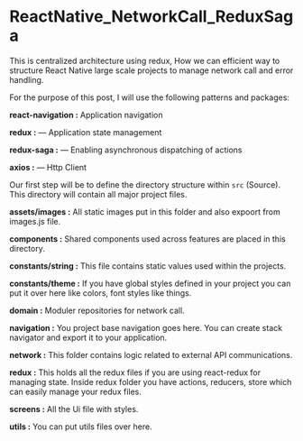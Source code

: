 # ReactNative_NetworkCall_ReduxSaga

This is centralized architecture using redux, How we can efficient way to structure React Native large scale projects to manage network call and error handling.

For the purpose of this post, I will use the following patterns and packages:

**react-navigation :** Application navigation

**redux :** — Application state management

**redux-saga :** — Enabling asynchronous dispatching of actions

**axios :** — Http Client


Our first step will be to define the directory structure within `src` (Source). This directory will contain all major project files.


**assets/images :** All static images put in this folder and also expoort from images.js file.

**components :** Shared components used across features are placed in this directory.

**constants/string :** This file contains static values used within the projects.

**constants/theme :** If you have global styles defined in your project you can put it over here like colors, font styles like things.

**domain :** Moduler repositories for network call.

**navigation :** You project base navigation goes here. You can create stack navigator and export it to your application.

**network :** This folder contains logic related to external API communications.

**redux :** This holds all the redux files if you are using react-redux for managing state. Inside redux folder you have actions, reducers, store which can easily manage your redux files.

**screens :**  All the Ui file with styles.

**utils :** You can put utils files over here.
